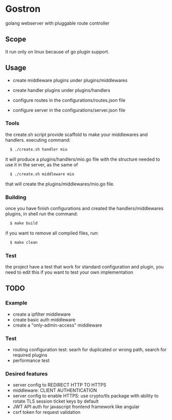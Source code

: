 # Gostron
golang webserver with pluggable route controller

## Scope
It run only on linux because of go plugin support.

## Usage
- create middleware plugins under plugins/middlewares
- create handler plugins under plugins/handlers

- configure routes in the configurations/routes.json file
- configure server in the configurations/server.json file

### Tools
the create.sh script provide scaffold to make your middlewares and handlers.
executing command:

```bash
  $ ./create.sh handler mio
```
it will produce a plugins/handlers/mio.go file with the structure needed to use it in the server, as the same of

```bash
  $ ./create.sh middleware mio
```
that will create the plugins/middlewares/mio.go file.


### Building
once you have finish configurations and created the handlers/middlewares plugins, in shell run the command:

```bash
  $ make build
```

if you want to remove all compiled files, run:

```bash
  $ make clean
```
### Test
the project have a test that work for standard configuration and plugin, you need to edit this if you want to test your own implementation

## TODO
### Example
- create a ipfilter middleware
- create basic auth middleware
- create a "only-admin-access" middleware
### Test
- routing configuration test: searh for duplicated or wrong path, search for required plugins
- performance test
### Desired features
- server config to REDIRECT HTTP TO HTTPS
- middleware: CLIENT AUTHENTICATION
- server config to enable HTTPS: use crypto/tls package with ability to rotate TLS session ticket keys by default
- JWT API auth for javascript frontend framework like angular
- csrf token for request validation
